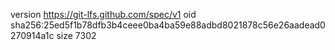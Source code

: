 version https://git-lfs.github.com/spec/v1
oid sha256:25ed5f1b78dfb3b4ceee0ba4ba59e88adbd8021878c56e26aadead0270914a1c
size 7302
